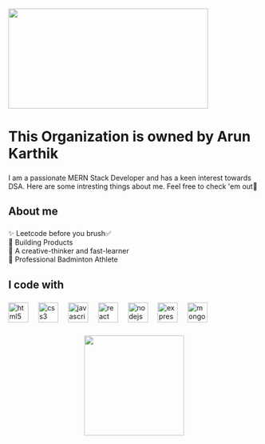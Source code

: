 
###
<img  width="400" height="200" src="https://fiverr-res.cloudinary.com/images/t_main1,q_auto,f_auto,q_auto,f_auto/gigs/172958494/original/2936a21e54040428608475230492718bc934eb0a/psd-to-bootstrap-5.png">

###
<h1 align="left">This Organization is owned by Arun Karthik</h1>

###

<p align="left">I am a passionate MERN Stack Developer and has a keen interest towards DSA. Here are some intresting things about me. Feel free to check 'em out🤗</p>

###

<h2 align="left">About me</h2>

###

<p align="left">✨ Leetcode before you brush✅<br>🚀 Building Products<br>🎯 A creative-thinker and fast-learner<br>💪 Professional Badminton Athlete</p>

###

<h2 align="left">I code with</h2>

###

<div align="left">
  <img src="https://cdn.jsdelivr.net/gh/devicons/devicon/icons/html5/html5-original.svg" height="40" alt="html5 logo"  />
  <img width="12" />
  <img src="https://cdn.jsdelivr.net/gh/devicons/devicon/icons/css3/css3-original.svg" height="40" alt="css3 logo"  />
  <img width="12" />
  <img src="https://cdn.jsdelivr.net/gh/devicons/devicon/icons/javascript/javascript-original.svg" height="40" alt="javascript logo"  />
  <img width="12" />
  <img src="https://cdn.jsdelivr.net/gh/devicons/devicon/icons/react/react-original.svg" height="40" alt="react logo"  />
  <img width="12" />
  <img src="https://cdn.jsdelivr.net/gh/devicons/devicon/icons/nodejs/nodejs-original.svg" height="40" alt="nodejs logo"  />
  <img width="12" />
  <img src="https://cdn.jsdelivr.net/gh/devicons/devicon/icons/express/express-original.svg" height="40" alt="express logo"  />
  <img width="12" />
  <img src="https://cdn.jsdelivr.net/gh/devicons/devicon/icons/mongodb/mongodb-original.svg" height="40" alt="mongodb logo"  />
</div>

###

<div align="center">
  <img height="200" src="https://devtechnosys.com/insights/wp-content/uploads/2023/01/MERN-Stack.gif"  />
</div>
